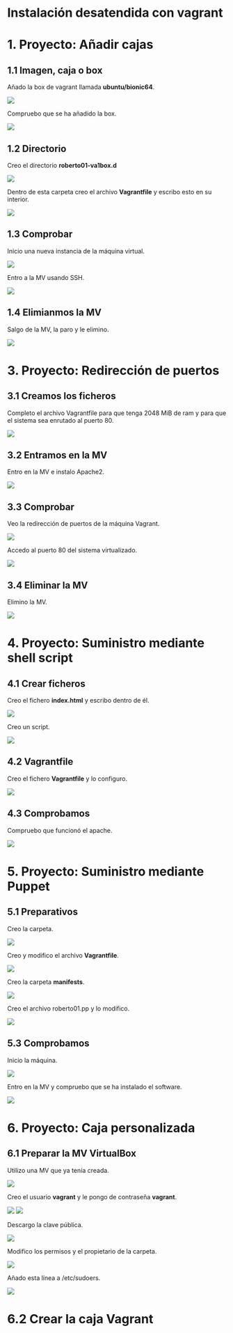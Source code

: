 # Instalación desatendida con vagrant

# 1. Proyecto: Añadir cajas

## 1.1 Imagen, caja o box

Añado la box de vagrant llamada **ubuntu/bionic64**.

![](./img/01.png)

Compruebo que se ha añadido la box.

![](./img/02.png)

## 1.2 Directorio

Creo el directorio **roberto01-va1box.d**

![](./img/03.png)

Dentro de esta carpeta creo el archivo **Vagrantfile** y escribo esto en su interior.

![](img/04.png)

## 1.3 Comprobar

Inicio una nueva instancia de la máquina virtual.

![](img/05.png)

Entro a la MV usando SSH.

![](img/06.png)

## 1.4 Elimianmos la MV

Salgo de la MV, la paro y le elimino.

![](img/07.png)

# 3. Proyecto: Redirección de puertos

## 3.1 Creamos los ficheros

Completo el archivo Vagrantfile para que tenga 2048 MiB de ram y para que el sistema sea enrutado al puerto 80.

![](img/08.png)

## 3.2 Entramos en la MV

Entro en la MV e instalo Apache2.

![](img/09.png)

## 3.3 Comprobar

Veo la redirección de puertos de la máquina Vagrant.

![](img/10.png)

Accedo al puerto 80 del sistema virtualizado.

![](img/11.png)

## 3.4 Eliminar la MV

Elimino la MV.

![](img/12.png)

# 4. Proyecto: Suministro mediante shell script

## 4.1 Crear ficheros

Creo el fichero **index.html** y escribo dentro de él.

![](img/13.png)

Creo un script.

![](img/14.png)

## 4.2 Vagrantfile

Creo el fichero **Vagrantfile** y lo configuro.

![](img/15.png)

## 4.3 Comprobamos

Compruebo que funcionó el apache.

![](img/16.png)

# 5. Proyecto: Suministro mediante Puppet

## 5.1 Preparativos

Creo la carpeta.

![](img/17.png)

Creo y modifico el archivo **Vagrantfile**.

![](img/21.png)

Creo la carpeta **manifests**.

![](img/19.png)

Creo el archivo roberto01.pp y lo modifico.

![](img/20.png)

## 5.3 Comprobamos

Inicio la máquina.

![](img/22.png)

Entro en la MV y compruebo que se ha instalado el software.

![](img/23.png)

# 6. Proyecto: Caja personalizada

## 6.1 Preparar la MV VirtualBox

Utilizo una MV que ya tenía creada.

![](img/24.png)

Creo el usuario **vagrant** y le pongo de contraseña **vagrant**.

![](img/25.png) ![](img/26.png)

Descargo la clave pública.

![](img/27.png)

Modifico los permisos y el propietario de la carpeta.

![](img/28.png)

Añado esta línea a /etc/sudoers.

![](img/29.png)

# 6.2 Crear la caja Vagrant
